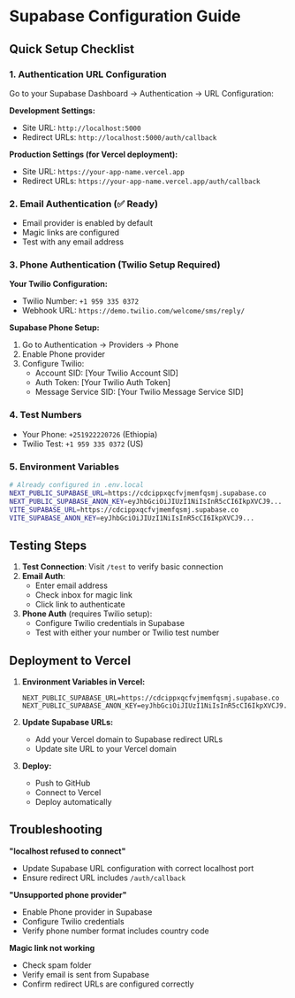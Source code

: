# Supabase Configuration Guide

## Quick Setup Checklist

### 1. Authentication URL Configuration
Go to your Supabase Dashboard → Authentication → URL Configuration:

**Development Settings:**
- Site URL: `http://localhost:5000`
- Redirect URLs: `http://localhost:5000/auth/callback`

**Production Settings (for Vercel deployment):**
- Site URL: `https://your-app-name.vercel.app`
- Redirect URLs: `https://your-app-name.vercel.app/auth/callback`

### 2. Email Authentication (✅ Ready)
- Email provider is enabled by default
- Magic links are configured
- Test with any email address

### 3. Phone Authentication (Twilio Setup Required)
**Your Twilio Configuration:**
- Twilio Number: `+1 959 335 0372`
- Webhook URL: `https://demo.twilio.com/welcome/sms/reply/`

**Supabase Phone Setup:**
1. Go to Authentication → Providers → Phone
2. Enable Phone provider
3. Configure Twilio:
   - Account SID: [Your Twilio Account SID]
   - Auth Token: [Your Twilio Auth Token]
   - Message Service SID: [Your Twilio Message Service SID]

### 4. Test Numbers
- Your Phone: `+251922220726` (Ethiopia)
- Twilio Test: `+1 959 335 0372` (US)

### 5. Environment Variables
```bash
# Already configured in .env.local
NEXT_PUBLIC_SUPABASE_URL=https://cdcippxqcfvjmemfqsmj.supabase.co
NEXT_PUBLIC_SUPABASE_ANON_KEY=eyJhbGciOiJIUzI1NiIsInR5cCI6IkpXVCJ9...
VITE_SUPABASE_URL=https://cdcippxqcfvjmemfqsmj.supabase.co
VITE_SUPABASE_ANON_KEY=eyJhbGciOiJIUzI1NiIsInR5cCI6IkpXVCJ9...
```

## Testing Steps

1. **Test Connection**: Visit `/test` to verify basic connection
2. **Email Auth**: 
   - Enter email address
   - Check inbox for magic link
   - Click link to authenticate
3. **Phone Auth** (requires Twilio setup):
   - Configure Twilio credentials in Supabase
   - Test with either your number or Twilio test number

## Deployment to Vercel

1. **Environment Variables in Vercel:**
   ```
   NEXT_PUBLIC_SUPABASE_URL=https://cdcippxqcfvjmemfqsmj.supabase.co
   NEXT_PUBLIC_SUPABASE_ANON_KEY=eyJhbGciOiJIUzI1NiIsInR5cCI6IkpXVCJ9...
   ```

2. **Update Supabase URLs:**
   - Add your Vercel domain to Supabase redirect URLs
   - Update site URL to your Vercel domain

3. **Deploy:**
   - Push to GitHub
   - Connect to Vercel
   - Deploy automatically

## Troubleshooting

**"localhost refused to connect"**
- Update Supabase URL configuration with correct localhost port
- Ensure redirect URL includes `/auth/callback`

**"Unsupported phone provider"**
- Enable Phone provider in Supabase
- Configure Twilio credentials
- Verify phone number format includes country code

**Magic link not working**
- Check spam folder
- Verify email is sent from Supabase
- Confirm redirect URLs are configured correctly